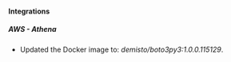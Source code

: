 
#### Integrations

##### AWS - Athena


- Updated the Docker image to: *demisto/boto3py3:1.0.0.115129*.
